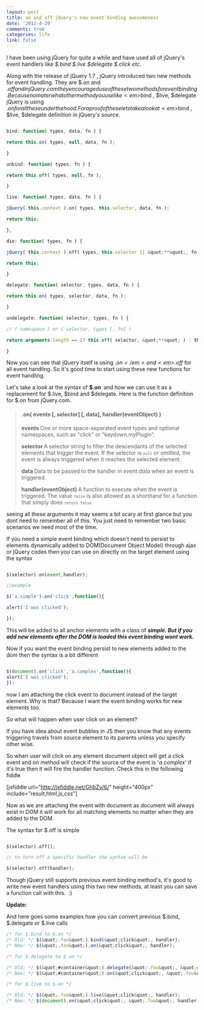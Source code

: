 ```yaml
---
layout: post
title: on and off jQuery's new event binding awesomeness
date: '2012-4-29'
comments: true
categories: life
link: false
---
```

I have been using jQuery for quite a while and have used all of jQuery's event handlers like <em>$.bind $.live $delegate $.click etc. </em>

Along with the release of jQuery 1.7 , jQuery introduced two new methods for event handling. They are $.on and $.off and in jQuery.com they encouraged use of these two methods for event binding. Because no mater what other method you use like <em>$bind , $live, $delegate</em> jQuery is using $.on for all these under the hood. For a proof of these lets take a look at <em>$bind , $live, $delegate</em> definition in jQuery's source.

``` js

bind: function( types, data, fn ) {

return this.on( types, null, data, fn );

}

unbind: function( types, fn ) {

return this.off( types, null, fn );

}

live: function( types, data, fn ) {

jQuery( this.context ).on( types, this.selector, data, fn );

return this;

},

die: function( types, fn ) {

jQuery( this.context ).off( types, this.selector || &quot;**&quot;, fn );

return this;

}

delegate: function( selector, types, data, fn ) {

return this.on( types, selector, data, fn );

}

undelegate: function( selector, types, fn ) {

// ( namespace ) or ( selector, types [, fn] )

return arguments.length == 1? this.off( selector, &quot;**&quot; ) : this.off( types, selector, fn );

}

```

Now you can see that jQuery itself is using <em>$.on</em> and <em>$.off</em> for all event handling. So it's good time to start using these new functions for event handling.

Let's take a look at the syntax of <strong>$.on </strong> and how we can use it as a replacement for $.live, $bind and $delegate. Here is the function definition for $.on from jQuery.com.
<blockquote>
<h4>.on( events [, selector] [, data], handler(eventObject) )</h4>
<strong>events </strong>One or more space-separated event types and optional namespaces, such as "click" or "keydown.myPlugin".

<strong>selector </strong>A selector string to filter the descendants of the selected elements that trigger the event. If the selector is <span style="font-family: Monaco, Consolas, 'Andale Mono', 'DejaVu Sans Mono', monospace; font-size: x-small;"><span style="line-height: normal;">null</span></span> or omitted, the event is always triggered when it reaches the selected element.

<strong>data </strong>Data to be passed to the handler in <em>event.data</em> when an event is triggered.

<strong>handler(eventObject) </strong>A function to execute when the event is triggered. The value <em><span style="font-family: Monaco, Consolas, 'Andale Mono', 'DejaVu Sans Mono', monospace; font-size: x-small;"><span style="line-height: normal;">false</span></span></em> is also allowed as a shorthand for a function that simply does <span style="font-family: Monaco, Consolas, 'Andale Mono', 'DejaVu Sans Mono', monospace; font-size: x-small;"><span style="line-height: normal;">return false</span></span></blockquote>
seeing all these arguments it may seems a bit scary at first glance but you dont need to remember all of this. You just need to remember two basic scenarios we need most of the time.

If you need a simple event binding which doesn't need to persist to elements dynamically added to DOM(Document Object Model) through ajax or jQuery codes then you can use on directly on the target element using the syntax

``` js

$(selector).on(event,handler);

//example

$('a.simple').on('click',function(){

alert('I was clicked');

});

```

This will be added to all anchor elements with a class of <em><strong>simple. <em>But if you add new elements after the DOM is loaded this event binding wont work.</em></strong></em>

<em><strong><em></em></strong></em>Now if you want the event binding persist to new elements added to the dom then the syntax is a bit different

``` js

$(document).on('click','a.complex',function(){
alert('I was clicked');
});

```

now I am attaching the click event to document instead of the target element. Why is that? Because I want the event binding works for new elements too.

So what will happen when user click on an element?

If you have idea about event bubbles in JS then you know that any events triggering travels from source element to its parents unless you specify other wise.

So when user will click on any element document object will get a click event and on method will check if the source of the event is '<em>a.complex</em>' if it's true then it will fire the handler function. Check this in the following fiddle

[jsfiddle url="http://jsfiddle.net/GhbZv/6/" height="400px" include="result,html,js,css"]

Now as we are attaching the event with document as document will always exist in DOM it will work for all matching elements no matter when they are added to the DOM.

The syntax for $.off is simple

``` js

$(selector).off();

// to turn off a specific handler the syntax will be

$(selector).off(handler);

```

Though jQuery still supports previous event binding method's, it's good to write new event handlers using this two new methods, at least you can save a function call with this.  :)

<strong>Update:</strong>

And here goes some examples how you can convert previous $.bind, $.delegate or $.live calls

``` js
/* for $.bind to $.on */
/* Old: */ $(&quot;.foo&quot;).bind(&quot;click&quot;, handler);
/* New: */ $(&quot;.foo&quot;).on(&quot;click&quot;, handler);

/* for $.delegate to $.on */

/* Old: */ $(&quot;#container&quot;).delegate(&quot;.foo&quot;, &quot;click&quot;, handler);
/* New: */ $(&quot;#container&quot;).on(&quot;click&quot;, &quot;.foo&quot;, handler);

/* for $.live to $.on */

/* Old: */ $(&quot;.foo&quot;).live(&quot;click&quot;, handler);
/* New: */ $(document).on(&quot;click&quot;, &quot;.foo&quot;, handler);
```
